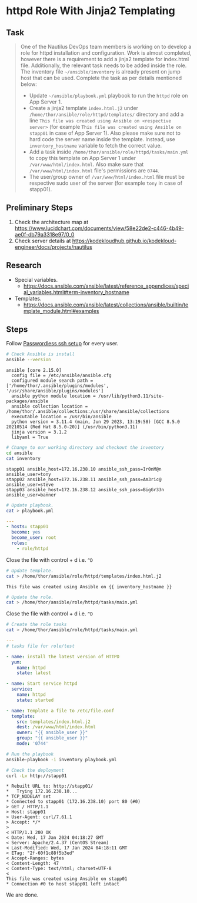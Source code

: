 # httpd Role With Jinja2 Templating

## Task

> One of the Nautilus DevOps team members is working on to develop a role for httpd installation and configuration. Work is almost completed, however there is a requirement to add a jinja2 template for index.html file. Additionally, the relevant task needs to be added inside the role. The inventory file `~/ansible/inventory` is already present on jump host that can be used. Complete the task as per details mentioned below:
> * Update `~/ansible/playbook.yml` playbook to run the `httpd` role on App Server 1.
> * Create a jinja2 template `index.html.j2` under `/home/thor/ansible/role/httpd/templates/` directory and add a line `This file was created using Ansible on <respective server>` (for example `This file was created using Ansible on stapp01` in case of App Server 1). Also please make sure not to hard code the server name inside the template. Instead, use `inventory_hostname` variable to fetch the correct value.
> * Add a task inside `/home/thor/ansible/role/httpd/tasks/main.yml` to copy this template on App Server 1 under `/var/www/html/index.html`. Also make sure that `/var/www/html/index.html` file's permissions are `0744`.
> * The user/group owner of `/var/www/html/index.html` file must be respective sudo user of the server (for example `tony` in case of stapp01).

## Preliminary Steps

1. Check the architecture map at https://www.lucidchart.com/documents/view/58e22de2-c446-4b49-ae0f-db79a3318e97/0_0
2. Check server details at https://kodekloudhub.github.io/kodekloud-engineer/docs/projects/nautilus

## Research

* Special variables.
  * https://docs.ansible.com/ansible/latest/reference_appendices/special_variables.html#term-inventory_hostname
* Templates.
  * https://docs.ansible.com/ansible/latest/collections/ansible/builtin/template_module.html#examples


## Steps

Follow [Passwordless ssh setup](../../linux-system-administrator/networking/passwordless-ssh-access.md) for every user.

```bash
# Check Ansible is install
ansible --version
```

```
ansible [core 2.15.0]
  config file = /etc/ansible/ansible.cfg
  configured module search path = ['/home/thor/.ansible/plugins/modules', '/usr/share/ansible/plugins/modules']
  ansible python module location = /usr/lib/python3.11/site-packages/ansible
  ansible collection location = /home/thor/.ansible/collections:/usr/share/ansible/collections
  executable location = /usr/bin/ansible
  python version = 3.11.4 (main, Jun 29 2023, 13:19:58) [GCC 8.5.0 20210514 (Red Hat 8.5.0-20)] (/usr/bin/python3.11)
  jinja version = 3.1.2
  libyaml = True
```

```bash
# Change to our working directory and checkout the inventory
cd ansible
cat inventory
```

```
stapp01 ansible_host=172.16.238.10 ansible_ssh_pass=Ir0nM@n ansible_user=tony
stapp02 ansible_host=172.16.238.11 ansible_ssh_pass=Am3ric@ ansible_user=steve
stapp03 ansible_host=172.16.238.12 ansible_ssh_pass=BigGr33n ansible_user=banner
```

```bash
# Update playbook.
cat > playbook.yml
```

```yaml
---
- hosts: stapp01
  become: yes
  become_user: root
  roles:
    - role/httpd
```

Close the file with control + d i.e. `^D`


```bash
# Update template.
cat > /home/thor/ansible/role/httpd/templates/index.html.j2
```

```
This file was created using Ansible on {{ inventory_hostname }}
```
```bash
# Update the role.
cat > /home/thor/ansible/role/httpd/tasks/main.yml
```

Close the file with control + d i.e. `^D`

```bash
# Create the role tasks
cat > /home/thor/ansible/role/httpd/tasks/main.yml
```

```yaml
---
# tasks file for role/test

- name: install the latest version of HTTPD
  yum:
    name: httpd
    state: latest

- name: Start service httpd
  service:
    name: httpd
    state: started

- name: Template a file to /etc/file.conf
  template:
    src: templates/index.html.j2
    dest: /var/www/html/index.html
    owner: "{{ ansible_user }}"
    group: "{{ ansible_user }}"
    mode: '0744'
```

```bash
# Run the playbook
ansible-playbook -i inventory playbook.yml

# Check the deployment
curl -Lv http://stapp01
```

```
* Rebuilt URL to: http://stapp01/
*   Trying 172.16.238.10...
* TCP_NODELAY set
* Connected to stapp01 (172.16.238.10) port 80 (#0)
> GET / HTTP/1.1
> Host: stapp01
> User-Agent: curl/7.61.1
> Accept: */*
> 
< HTTP/1.1 200 OK
< Date: Wed, 17 Jan 2024 04:18:27 GMT
< Server: Apache/2.4.37 (CentOS Stream)
< Last-Modified: Wed, 17 Jan 2024 04:18:11 GMT
< ETag: "2f-60f1c88f5b3ed"
< Accept-Ranges: bytes
< Content-Length: 47
< Content-Type: text/html; charset=UTF-8
< 
This file was created using Ansible on stapp01
* Connection #0 to host stapp01 left intact
```

We are done.

